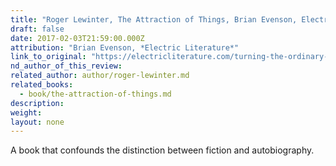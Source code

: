 ```yaml
---
title: "Roger Lewinter, The Attraction of Things, Brian Evenson, Electric Literature"
draft: false
date: 2017-02-03T21:59:00.000Z
attribution: "Brian Evenson, *Electric Literature*"
link_to_original: "https://electricliterature.com/turning-the-ordinary-into-something-extraordinary-8b1a0022a37#.dlaev3xlx"
nd_author_of_this_review:
related_author: author/roger-lewinter.md
related_books:
  - book/the-attraction-of-things.md
description:
weight:
layout: none
---
```

A book that confounds the distinction between fiction and autobiography.

